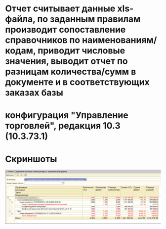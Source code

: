 # Отчет считывает данные xls-файла, по заданным правилам производит сопоставление справочников по наименованиям/кодам, приводит числовые значения, выводит отчет по разницам количества/сумм в документе и в соответствующих заказах базы
# конфигурация "Управление торговлей", редакция 10.3 (10.3.73.1) 

# Скриншоты
![Скриншот 1](./Screenshot1.png)
